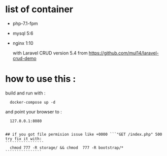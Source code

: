 # list of container
 * php-7.1-fpm
 * mysql 5:6 
 * nginx 1:10
 
    with Laravel CRUD version 5.4 from https://github.com/mul14/laravel-crud-demo
# how to use this :
build and run with :
``````````````
  docker-compose up -d 
``````````````
 and point your browser to :
```````````````````
  127.0.0.1:8080


## if you got file permision issue like +0000 ```"GET /index.php" 500
try fix it with: 
`````````````````
  chmod 777 -R storage/ && chmod  777 -R bootstrap/*
````````````````
